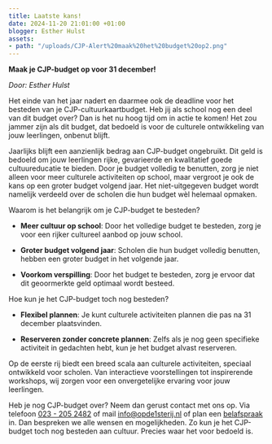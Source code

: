 ```yaml
---
title: Laatste kans!
date: 2024-11-20 21:01:00 +01:00
blogger: Esther Hulst
assets:
- path: "/uploads/CJP-Alert%20maak%20het%20budget%20op2.png"
---
```


**Maak je CJP-budget op voor 31 december!**

*Door: Esther Hulst*

Het einde van het jaar nadert en daarmee ook de deadline voor het besteden van je CJP-cultuurkaartbudget. Heb jij als school nog een deel van dit budget over? Dan is het nu hoog tijd om in actie te komen! Het zou jammer zijn als dit budget, dat bedoeld is voor de culturele ontwikkeling van jouw leerlingen, onbenut blijft.

Jaarlijks blijft een aanzienlijk bedrag aan CJP-budget ongebruikt. Dit geld is bedoeld om jouw leerlingen rijke, gevarieerde en kwalitatief goede cultuureducatie te bieden. Door je budget volledig te benutten, zorg je niet alleen voor meer culturele activiteiten op school, maar vergroot je ook de kans op een groter budget volgend jaar. Het niet-uitgegeven budget wordt namelijk verdeeld over de scholen die hun budget wèl helemaal opmaken.

Waarom is het belangrijk om je CJP-budget te besteden?

* **Meer cultuur op school**: Door het volledige budget te besteden, zorg je voor een rijker cultureel aanbod op jouw school.

* **Groter budget volgend jaar**: Scholen die hun budget volledig benutten, hebben een groter budget in het volgende jaar.

* **Voorkom verspilling**: Door het budget te besteden, zorg je ervoor dat dit geoormerkte geld optimaal wordt besteed.

Hoe kun je het CJP-budget toch nog besteden?

* **Flexibel plannen**: Je kunt culturele activiteiten plannen die pas na 31 december plaatsvinden.

* **Reserveren zonder concrete plannen**: Zelfs als je nog geen specifieke activiteit in gedachten hebt, kun je het budget alvast reserveren.

Op de eerste rij biedt een breed scala aan culturele activiteiten, speciaal ontwikkeld voor scholen. Van interactieve voorstellingen tot inspirerende workshops, wij zorgen voor een onvergetelijke ervaring voor jouw leerlingen.

Heb je nog CJP-budget over? Neem dan gerust contact met ons op. Via telefoon <a href="tel:+31232052482" title="Bel Op de eerste rij">023 - 205 2482</a> of mail [info@opde1sterij.nl](mailto:info@opde1sterij.nl) of plan een [belafspraak](https://calendly.com/opde1sterij/bellen-over-het-cjp-cultuurkaart-budget) in. Dan bespreken we alle wensen en mogelijkheden. Zo kun je het CJP-budget toch nog besteden aan cultuur. Precies waar het voor bedoeld is.